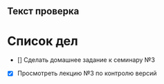 ## Текст проверка

# Список дел
- [] Сделать домашнее задание к семинару №3
- [X] Просмотреть лекцию №3 по контролю версий 
